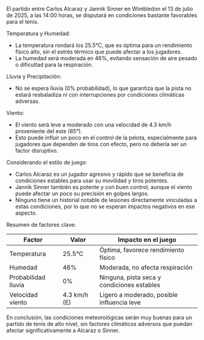 El partido entre Carlos Alcaraz y Jannik Sinner en Wimbledon el 13 de julio de 2025, a las 14:00 horas, se disputará en condiciones bastante favorables para el tenis. 

Temperatura y Humedad:
- La temperatura rondará los 25.5°C, que es óptima para un rendimiento físico alto, sin el estrés térmico que puede afectar a los jugadores.
- La humedad será moderada en 46%, evitando sensación de aire pesado o dificultad para la respiración.

Lluvia y Precipitación:
- No se espera lluvia (0% probabilidad), lo que garantiza que la pista no estará resbaladiza ni con interrupciones por condiciones climáticas adversas.

Viento:
- El viento será leve a moderado con una velocidad de 4.3 km/h proveniente del este (85°).
- Esto puede influir un poco en el control de la pelota, especialmente para jugadores que dependen de tiros con efecto, pero no debería ser un factor disruptivo.

Considerando el estilo de juego:
- Carlos Alcaraz es un jugador agresivo y rápido que se beneficia de condiciones estables para usar su movilidad y tiros potentes.
- Jannik Sinner también es potente y con buen control, aunque el viento puede afectar un poco su precisión en golpes largos.
- Ninguno tiene un historial notable de lesiones directamente vinculadas a estas condiciones, por lo que no se esperan impactos negativos en ese aspecto.

Resumen de factores clave:

| Factor          | Valor           | Impacto en el juego                          |
|-----------------|-----------------|---------------------------------------------|
| Temperatura     | 25.5°C          | Óptima, favorece rendimiento físico        |
| Humedad         | 46%             | Moderada, no afecta respiración             |
| Probabilidad lluvia | 0%             | Ninguna, pista seca y condiciones estables |
| Velocidad viento| 4.3 km/h (E)    | Ligero a moderado, posible influencia leve  |

En conclusión, las condiciones meteorológicas serán muy buenas para un partido de tenis de alto nivel, sin factores climáticos adversos que puedan afectar significativamente a Alcaraz o Sinner.